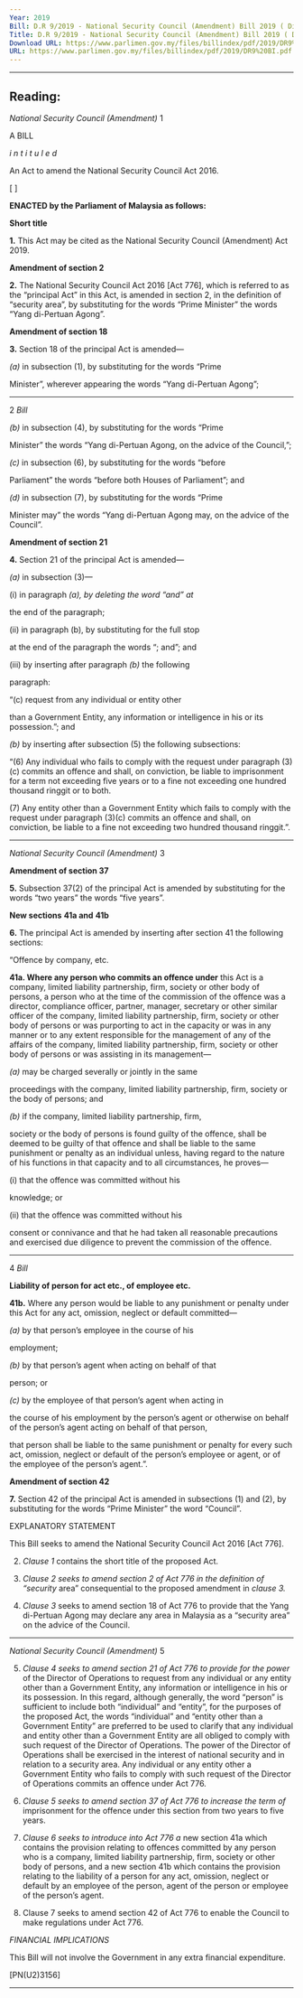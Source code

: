 ```yaml
---
Year: 2019
Bill: D.R 9/2019 - National Security Council (Amendment) Bill 2019 ( Ditarik Balik )
Title: D.R 9/2019 - National Security Council (Amendment) Bill 2019 ( Ditarik Balik )
Download URL: https://www.parlimen.gov.my/files/billindex/pdf/2019/DR9%20BI.pdf
URL: https://www.parlimen.gov.my/files/billindex/pdf/2019/DR9%20BI.pdf
---
```

---
Reading:
---

_National Security Council (Amendment)_ 1

A BILL

_i n t i t u l e d_

An Act to amend the National Security Council Act 2016.

[ ]

**ENACTED by the Parliament of Malaysia as follows:**

**Short title**

**1.** This Act may be cited as the National Security Council
(Amendment) Act 2019.

**Amendment of section 2**

**2.** The National Security Council Act 2016 [Act 776], which
is referred to as the “principal Act” in this Act, is amended in
section 2, in the definition of “security area”, by substituting for
the words “Prime Minister” the words “Yang di-Pertuan Agong”.

**Amendment of section 18**

**3.** Section 18 of the principal Act is amended—

_(a)_ in subsection (1), by substituting for the words “Prime

Minister”, wherever appearing the words “Yang di-Pertuan
Agong”;


-----

2 _Bill_

_(b)_ in subsection (4), by substituting for the words “Prime

Minister” the words “Yang di-Pertuan Agong, on the
advice of the Council,”;

_(c)_ in subsection (6), by substituting for the words “before

Parliament” the words “before both Houses of Parliament”;
and

_(d)_ in subsection (7), by substituting for the words “Prime

Minister may” the words “Yang di-Pertuan Agong may,
on the advice of the Council”.

**Amendment of section 21**

**4.** Section 21 of the principal Act is amended—

_(a)_ in subsection (3)—

(i) in paragraph _(a), by deleting the word “and” at_

the end of the paragraph;

(ii) in paragraph (b), by substituting for the full stop

at the end of the paragraph the words “; and”;
and

(iii) by inserting after paragraph _(b)_ the following

paragraph:

“(c) request from any individual or entity other

than a Government Entity, any information
or intelligence in his or its possession.”;
and

_(b)_ by inserting after subsection (5) the following subsections:

“(6) Any individual who fails to comply with the
request under paragraph (3)(c) commits an offence
and shall, on conviction, be liable to imprisonment
for a term not exceeding five years or to a fine not
exceeding one hundred thousand ringgit or to both.

(7) Any entity other than a Government Entity which
fails to comply with the request under paragraph (3)(c)
commits an offence and shall, on conviction, be liable
to a fine not exceeding two hundred thousand ringgit.”.


-----

_National Security Council (Amendment)_ 3

**Amendment of section 37**

**5.** Subsection 37(2) of the principal Act is amended by substituting
for the words “two years” the words “five years”.

**New sections** **41a and** **41b**

**6.** The principal Act is amended by inserting after section 41
the following sections:

“Offence by company, etc.

**41a. Where any person who commits an offence under**
this Act is a company, limited liability partnership, firm,
society or other body of persons, a person who at the time
of the commission of the offence was a director, compliance
officer, partner, manager, secretary or other similar officer
of the company, limited liability partnership, firm, society
or other body of persons or was purporting to act in the
capacity or was in any manner or to any extent responsible
for the management of any of the affairs of the company,
limited liability partnership, firm, society or other body of
persons or was assisting in its management—

_(a)_ may be charged severally or jointly in the same

proceedings with the company, limited liability
partnership, firm, society or the body of persons; and

_(b)_ if the company, limited liability partnership, firm,

society or the body of persons is found guilty of
the offence, shall be deemed to be guilty of that
offence and shall be liable to the same punishment
or penalty as an individual unless, having regard to
the nature of his functions in that capacity and to
all circumstances, he proves—

(i) that the offence was committed without his

knowledge; or

(ii) that the offence was committed without his

consent or connivance and that he had taken
all reasonable precautions and exercised due
diligence to prevent the commission of the
offence.


-----

4 _Bill_

**Liability of person for act etc., of employee etc.**

**41b.** Where any person would be liable to any punishment
or penalty under this Act for any act, omission, neglect or
default committed—

_(a)_ by that person’s employee in the course of his

employment;

_(b)_ by that person’s agent when acting on behalf of that

person; or

_(c)_ by the employee of that person’s agent when acting in

the course of his employment by the person’s agent
or otherwise on behalf of the person’s agent acting
on behalf of that person,

that person shall be liable to the same punishment or penalty
for every such act, omission, neglect or default of the person’s
employee or agent, or of the employee of the person’s agent.”.

**Amendment of section 42**

**7.** Section 42 of the principal Act is amended in subsections (1)
and (2), by substituting for the words “Prime Minister” the word
“Council”.

EXPLANATORY STATEMENT

This Bill seeks to amend the National Security Council Act 2016 [Act 776].

2. _Clause 1_ contains the short title of the proposed Act.

3. _Clause 2 seeks to amend section 2 of Act 776 in the definition of “security_
area” consequential to the proposed amendment in _clause 3._

4. _Clause 3_ seeks to amend section 18 of Act 776 to provide that the
Yang di-Pertuan Agong may declare any area in Malaysia as a “security area”
on the advice of the Council.


-----

_National Security Council (Amendment)_ 5

5. _Clause 4 seeks to amend section 21 of Act 776 to provide for the power_
of the Director of Operations to request from any individual or any entity
other than a Government Entity, any information or intelligence in his or its
possession. In this regard, although generally, the word “person” is sufficient
to include both “individual” and “entity”, for the purposes of the proposed
Act, the words “individual” and “entity other than a Government Entity” are
preferred to be used to clarify that any individual and entity other than a
Government Entity are all obliged to comply with such request of the Director
of Operations. The power of the Director of Operations shall be exercised
in the interest of national security and in relation to a security area. Any
individual or any entity other a Government Entity who fails to comply with
such request of the Director of Operations commits an offence under Act 776.

6. _Clause 5 seeks to amend section 37 of Act 776 to increase the term of_
imprisonment for the offence under this section from two years to five years.

7. _Clause 6 seeks to introduce into Act 776 a_ new section 41a which contains
the provision relating to offences committed by any person who is a company,
limited liability partnership, firm, society or other body of persons, and a new
section 41b which contains the provision relating to the liability of a person
for any act, omission, neglect or default by an employee of the person, agent
of the person or employee of the person’s agent.

8. Clause 7 seeks to amend section 42 of Act 776 to enable the Council to
make regulations under Act 776.

_FINANCIAL IMPLICATIONS_

This Bill will not involve the Government in any extra financial expenditure.

[PN(U2)3156]


-----

